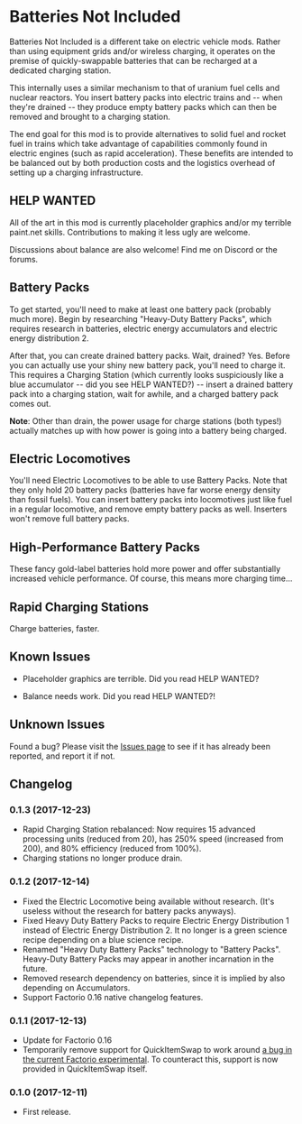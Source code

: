 # Batteries Not Included

Batteries Not Included is a different take on electric vehicle mods.  Rather than using equipment grids and/or wireless
charging, it operates on the premise of quickly-swappable batteries that can be recharged at a dedicated charging 
station.

This internally uses a similar mechanism to that of uranium fuel cells and nuclear reactors.  You insert battery packs
 into electric trains and -- when they're drained -- they produce empty battery packs which can then be removed and
 brought to a charging station.
 
The end goal for this mod is to provide alternatives to solid fuel and rocket fuel in trains which take advantage of
capabilities commonly found in electric engines (such as rapid acceleration).  These benefits are intended to be 
balanced out by both production costs and the logistics overhead of setting up a charging infrastructure.

## HELP WANTED

All of the art in this mod is currently placeholder graphics and/or my terrible paint.net skills.  Contributions to 
 making it less ugly are welcome.
  
Discussions about balance are also welcome!  Find me on Discord or the forums.
  
## Battery Packs

To get started, you'll need to make at least one battery pack (probably much more).  Begin by researching
"Heavy-Duty Battery Packs", which requires research in batteries, electric energy accumulators and electric energy
 distribution 2.  
 
 After that, you can create drained battery packs.  Wait, drained?  Yes.  Before you can actually use 
   your shiny new battery pack, you'll need to charge it.  This requires a Charging Station (which currently 
   looks suspiciously like a blue accumulator -- did you see HELP WANTED?) -- insert a drained battery pack into a charging station, wait for awhile, and a 
   charged battery pack comes out.
   
**Note**: Other than drain, the power usage for charge stations (both types!) actually matches up with how power is
going into a battery being charged. 

## Electric Locomotives

You'll need Electric Locomotives to be able to use Battery Packs.  Note that they only hold 20 battery packs (batteries
have far worse energy density than fossil fuels).  You can insert battery packs into locomotives just like fuel in a
regular locomotive, and remove empty battery packs as well.  Inserters won't remove full battery packs.

## High-Performance Battery Packs

These fancy gold-label batteries hold more power and offer substantially increased vehicle performance.  Of course, 
this means more charging time...

## Rapid Charging Stations

Charge batteries, faster.

## Known Issues

* Placeholder graphics are terrible.  Did you read HELP WANTED?
  
* Balance needs work.  Did you read HELP WANTED?!

## Unknown Issues
   
Found a bug?  Please visit the [Issues page](https://github.com/dewiniaid/BatteriesNotIncluded/issues) to see if it has 
already been reported, and report it if not.

## Changelog

### 0.1.3 (2017-12-23)
* Rapid Charging Station rebalanced: Now requires 15 advanced processing units (reduced from 20), has 250% speed (increased from 200), and 80% efficiency (reduced from 100%).
* Charging stations no longer produce drain.

### 0.1.2 (2017-12-14)
* Fixed the Electric Locomotive being available without research.  (It's useless without the research for battery packs anyways).
* Fixed Heavy Duty Battery Packs to require Electric Energy Distribution 1 instead of Electric Energy Distribution 2.  It no longer is a green science recipe depending on a blue science recipe.
* Renamed "Heavy Duty Battery Packs" technology to "Battery Packs".  Heavy-Duty Battery Packs may appear in another incarnation in the future.
* Removed research dependency on batteries, since it is implied by also depending on Accumulators.
* Support Factorio 0.16 native changelog features.

### 0.1.1 (2017-12-13)
* Update for Factorio 0.16
* Temporarily remove support for QuickItemSwap to work around [a bug in the current Factorio experimental](https://forums.factorio.com/viewtopic.php?f=182&t=54567&p=321491).  To counteract this, support is now provided in QuickItemSwap itself. 

### 0.1.0 (2017-12-11)
* First release.


